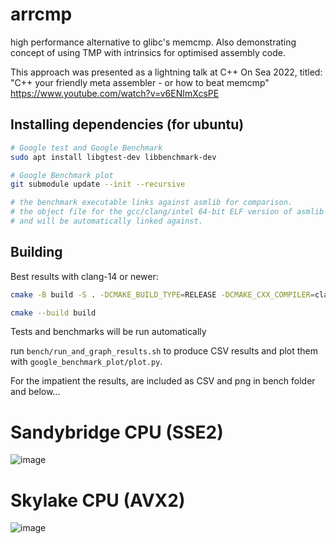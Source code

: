 # arrcmp
high performance alternative to glibc's memcmp. Also demonstrating concept of using TMP with intrinsics for optimised assembly code. 

This approach was presented as a lightning talk at C++ On Sea 2022, titled: "C++ your friendly meta assembler - or how to beat memcmp" 
https://www.youtube.com/watch?v=v6ENImXcsPE

## Installing dependencies (for ubuntu)

```bash
# Google test and Google Benchmark
sudo apt install libgtest-dev libbenchmark-dev

# Google Benchmark plot
git submodule update --init --recursive

# the benchmark executable links against asmlib for comparison.
# the object file for the gcc/clang/intel 64-bit ELF version of asmlib in included in /ext
# and will be automatically linked against. 

```
## Building 
Best results with clang-14 or newer:

```bash
cmake -B build -S . -DCMAKE_BUILD_TYPE=RELEASE -DCMAKE_CXX_COMPILER=clang++-14 -DCMAKE_C_COMPILER=clang-14

cmake --build build
```

Tests and benchmarks will be run automatically


run `bench/run_and_graph_results.sh` to produce CSV results and plot them with `google_benchmark_plot/plot.py`. 

For the impatient the results, are included as CSV and png in bench folder and below...

# Sandybridge CPU (SSE2)
![image](https://user-images.githubusercontent.com/1681962/180046310-21dd9ec6-e8cb-4a66-bae7-b926470b4f0b.png)

# Skylake CPU (AVX2)
![image](https://user-images.githubusercontent.com/1681962/180046453-17c66e11-1cc6-4c67-993a-6a3510b402a9.png)

